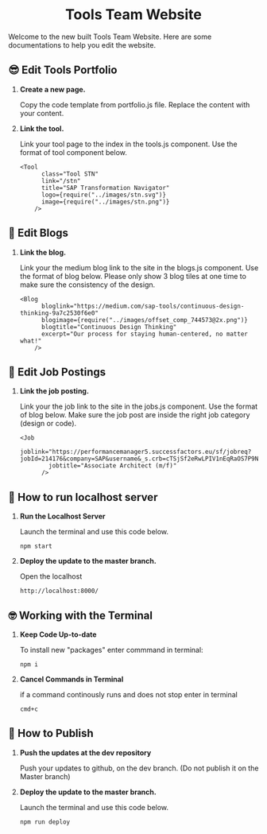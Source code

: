 <h1 align="center">
  Tools Team Website
</h1>

Welcome to the new built Tools Team Website. Here are some documentations to help you edit the website.

## 😎 Edit Tools Portfolio

1.  **Create a new page.**

    Copy the code template from portfolio.js file. Replace the content with your content.

1.  **Link the tool.**

    Link your tool page to the index in the tools.js component. Use the format of tool component below.

    ```
    <Tool
          class="Tool STN"
          link="/stn"
          title="SAP Transformation Navigator"
          logo={require("../images/stn.svg")}
          image={require("../images/stn.png")}
        />
    ```

## 📖 Edit Blogs

1.  **Link the blog.**

    Link your the medium blog link to the site in the blogs.js component. Use the format of blog below. Please only show 3 blog tiles at one time to make sure the consistency of the design.

    ```
    <Blog
          bloglink="https://medium.com/sap-tools/continuous-design-thinking-9a7c2530f6e0"
          blogimage={require("../images/offset_comp_744573@2x.png")}
          blogtitle="Continuous Design Thinking"
          excerpt="Our process for staying human-centered, no matter what!"
        />
    ```

## 💼 Edit Job Postings

1.  **Link the job posting.**

    Link your the job link to the site in the jobs.js component. Use the format of blog below. Make sure the job post are inside the right job category (design or code).

    ```
    <Job
            joblink="https://performancemanager5.successfactors.eu/sf/jobreq?jobId=214176&company=SAP&username&_s.crb=cTSjSf2eRwLPIV1nEqRaOS7P9NE%253d"
            jobtitle="Associate Architect (m/f)"
          />
    ```

## 👀 How to run localhost server

1.  **Run the Localhost Server**

    Launch the terminal and use this code below.

    ```
    npm start
    ```

1.  **Deploy the update to the master branch.**

    Open the localhost

    ```
    http://localhost:8000/
    ```
    
##  🤓 Working with the Terminal


1.  **Keep Code Up-to-date**

    To install new "packages" enter commmand in terminal:

    ```
    npm i
    ```

1.  **Cancel Commands in Terminal**

    if a command continously runs and does not stop enter in terminal

    ```
    cmd+c
    ```


## 🚀 How to Publish

1.  **Push the updates at the dev repository**

    Push your updates to github, on the dev branch. (Do not publish it on the Master branch)

1.  **Deploy the update to the master branch.**

    Launch the terminal and use this code below.

    ```
    npm run deploy
    ```
